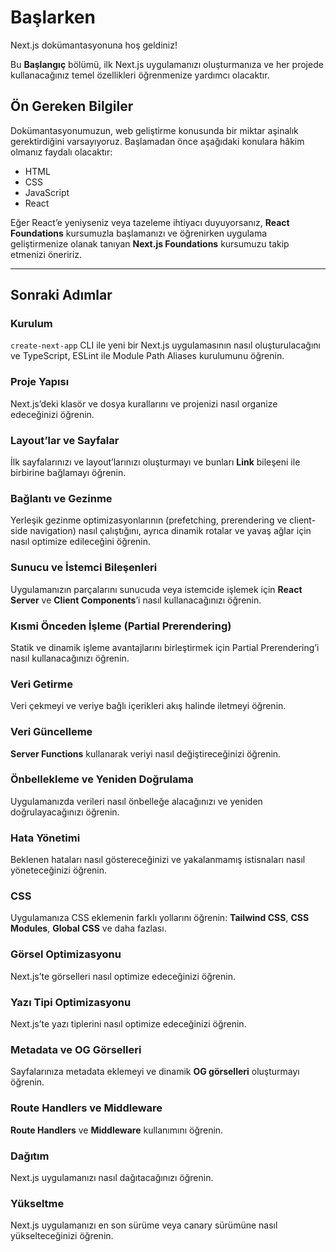 # Başlarken

Next.js dokümantasyonuna hoş geldiniz!

Bu **Başlangıç** bölümü, ilk Next.js uygulamanızı oluşturmanıza ve her projede kullanacağınız temel özellikleri öğrenmenize yardımcı olacaktır.

## Ön Gereken Bilgiler

Dokümantasyonumuzun, web geliştirme konusunda bir miktar aşinalık gerektirdiğini varsayıyoruz. Başlamadan önce aşağıdaki konulara hâkim olmanız faydalı olacaktır:

* HTML
* CSS
* JavaScript
* React

Eğer React’e yeniyseniz veya tazeleme ihtiyacı duyuyorsanız, **React Foundations** kursumuzla başlamanızı ve öğrenirken uygulama geliştirmenize olanak tanıyan **Next.js Foundations** kursumuzu takip etmenizi öneririz.

---

## Sonraki Adımlar

### Kurulum

`create-next-app` CLI ile yeni bir Next.js uygulamasının nasıl oluşturulacağını ve TypeScript, ESLint ile Module Path Aliases kurulumunu öğrenin.

### Proje Yapısı

Next.js’deki klasör ve dosya kurallarını ve projenizi nasıl organize edeceğinizi öğrenin.

### Layout’lar ve Sayfalar

İlk sayfalarınızı ve layout’larınızı oluşturmayı ve bunları **Link** bileşeni ile birbirine bağlamayı öğrenin.

### Bağlantı ve Gezinme

Yerleşik gezinme optimizasyonlarının (prefetching, prerendering ve client-side navigation) nasıl çalıştığını, ayrıca dinamik rotalar ve yavaş ağlar için nasıl optimize edileceğini öğrenin.

### Sunucu ve İstemci Bileşenleri

Uygulamanızın parçalarını sunucuda veya istemcide işlemek için **React Server** ve **Client Components**’i nasıl kullanacağınızı öğrenin.

### Kısmi Önceden İşleme (Partial Prerendering)

Statik ve dinamik işleme avantajlarını birleştirmek için Partial Prerendering’i nasıl kullanacağınızı öğrenin.

### Veri Getirme

Veri çekmeyi ve veriye bağlı içerikleri akış halinde iletmeyi öğrenin.

### Veri Güncelleme

**Server Functions** kullanarak veriyi nasıl değiştireceğinizi öğrenin.

### Önbellekleme ve Yeniden Doğrulama

Uygulamanızda verileri nasıl önbelleğe alacağınızı ve yeniden doğrulayacağınızı öğrenin.

### Hata Yönetimi

Beklenen hataları nasıl göstereceğinizi ve yakalanmamış istisnaları nasıl yöneteceğinizi öğrenin.

### CSS

Uygulamanıza CSS eklemenin farklı yollarını öğrenin: **Tailwind CSS**, **CSS Modules**, **Global CSS** ve daha fazlası.

### Görsel Optimizasyonu

Next.js’te görselleri nasıl optimize edeceğinizi öğrenin.

### Yazı Tipi Optimizasyonu

Next.js’te yazı tiplerini nasıl optimize edeceğinizi öğrenin.

### Metadata ve OG Görselleri

Sayfalarınıza metadata eklemeyi ve dinamik **OG görselleri** oluşturmayı öğrenin.

### Route Handlers ve Middleware

**Route Handlers** ve **Middleware** kullanımını öğrenin.

### Dağıtım

Next.js uygulamanızı nasıl dağıtacağınızı öğrenin.

### Yükseltme

Next.js uygulamanızı en son sürüme veya canary sürümüne nasıl yükselteceğinizi öğrenin.
